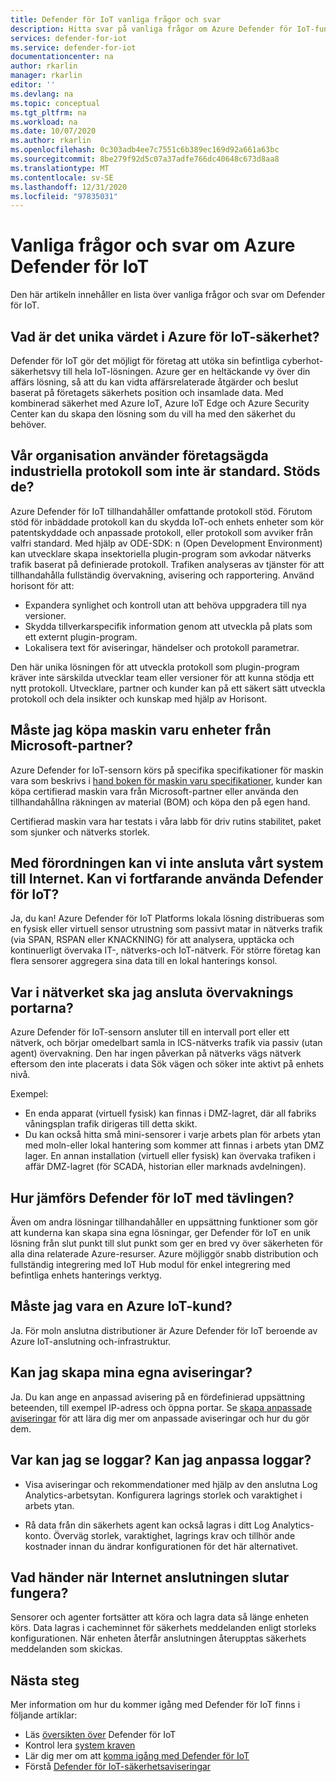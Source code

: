 ```yaml
---
title: Defender för IoT vanliga frågor och svar
description: Hitta svar på vanliga frågor om Azure Defender för IoT-funktioner och-tjänster.
services: defender-for-iot
ms.service: defender-for-iot
documentationcenter: na
author: rkarlin
manager: rkarlin
editor: ''
ms.devlang: na
ms.topic: conceptual
ms.tgt_pltfrm: na
ms.workload: na
ms.date: 10/07/2020
ms.author: rkarlin
ms.openlocfilehash: 0c303adb4ee7c7551c6b389ec169d92a661a63bc
ms.sourcegitcommit: 8be279f92d5c07a37adfe766dc40648c673d8aa8
ms.translationtype: MT
ms.contentlocale: sv-SE
ms.lasthandoff: 12/31/2020
ms.locfileid: "97835031"
---
```

# <a name="azure-defender-for-iot-frequently-asked-questions"></a>Vanliga frågor och svar om Azure Defender för IoT

Den här artikeln innehåller en lista över vanliga frågor och svar om Defender för IoT.

## <a name="what-is-azures-unique-value-proposition-for-iot-security"></a>Vad är det unika värdet i Azure för IoT-säkerhet?

Defender för IoT gör det möjligt för företag att utöka sin befintliga cyberhot-säkerhetsvy till hela IoT-lösningen. Azure ger en heltäckande vy över din affärs lösning, så att du kan vidta affärsrelaterade åtgärder och beslut baserat på företagets säkerhets position och insamlade data. Med kombinerad säkerhet med Azure IoT, Azure IoT Edge och Azure Security Center kan du skapa den lösning som du vill ha med den säkerhet du behöver.

## <a name="our-organization-uses-proprietary-non-standard-industrial-protocols-are-they-supported"></a>Vår organisation använder företagsägda industriella protokoll som inte är standard. Stöds de? 

Azure Defender för IoT tillhandahåller omfattande protokoll stöd. Förutom stöd för inbäddade protokoll kan du skydda IoT-och enhets enheter som kör patentskyddade och anpassade protokoll, eller protokoll som avviker från valfri standard. Med hjälp av ODE-SDK: n (Open Development Environment) kan utvecklare skapa insektoriella plugin-program som avkodar nätverks trafik baserat på definierade protokoll. Trafiken analyseras av tjänster för att tillhandahålla fullständig övervakning, avisering och rapportering. Använd horisont för att:
- Expandera synlighet och kontroll utan att behöva uppgradera till nya versioner.
- Skydda tillverkarspecifik information genom att utveckla på plats som ett externt plugin-program. 
- Lokalisera text för aviseringar, händelser och protokoll parametrar.

Den här unika lösningen för att utveckla protokoll som plugin-program kräver inte särskilda utvecklar team eller versioner för att kunna stödja ett nytt protokoll. Utvecklare, partner och kunder kan på ett säkert sätt utveckla protokoll och dela insikter och kunskap med hjälp av Horisont. 

## <a name="do-i-have-to-purchase-hardware-appliances-from-microsoft-partners"></a>Måste jag köpa maskin varu enheter från Microsoft-partner?
Azure Defender for IoT-sensorn körs på specifika specifikationer för maskin vara som beskrivs i [hand boken för maskin varu specifikationer](https://aka.ms/AzureDefenderforIoTBareMetalAppliance), kunder kan köpa certifierad maskin vara från Microsoft-partner eller använda den tillhandahållna räkningen av material (BOM) och köpa den på egen hand. 

Certifierad maskin vara har testats i våra labb för driv rutins stabilitet, paket som sjunker och nätverks storlek.


## <a name="regulation-does-not-allow-us-to-connect-our-system-to-the-internet-can-we-still-utilize-defender-for-iot"></a>Med förordningen kan vi inte ansluta vårt system till Internet. Kan vi fortfarande använda Defender för IoT?

Ja, du kan! Azure Defender för IoT Platforms lokala lösning distribueras som en fysisk eller virtuell sensor utrustning som passivt matar in nätverks trafik (via SPAN, RSPAN eller KNACKNING) för att analysera, upptäcka och kontinuerligt övervaka IT-, nätverks-och IoT-nätverk. För större företag kan flera sensorer aggregera sina data till en lokal hanterings konsol.

## <a name="where-in-the-network-should-i-connect-monitoring-ports"></a>Var i nätverket ska jag ansluta övervaknings portarna?

Azure Defender för IoT-sensorn ansluter till en intervall port eller ett nätverk, och börjar omedelbart samla in ICS-nätverks trafik via passiv (utan agent) övervakning. Den har ingen påverkan på nätverks vägs nätverk eftersom den inte placerats i data Sök vägen och söker inte aktivt på enhets nivå.

Exempel:
- En enda apparat (virtuell fysisk) kan finnas i DMZ-lagret, där all fabriks våningsplan trafik dirigeras till detta skikt.
- Du kan också hitta små mini-sensorer i varje arbets plan för arbets ytan med moln-eller lokal hantering som kommer att finnas i arbets ytan DMZ lager. En annan installation (virtuell eller fysisk) kan övervaka trafiken i affär DMZ-lagret (för SCADA, historian eller marknads avdelningen).

## <a name="how-does-defender-for-iot-compare-to-the-competition"></a>Hur jämförs Defender för IoT med tävlingen?

Även om andra lösningar tillhandahåller en uppsättning funktioner som gör att kunderna kan skapa sina egna lösningar, ger Defender för IoT en unik lösning från slut punkt till slut punkt som ger en bred vy över säkerheten för alla dina relaterade Azure-resurser. Azure möjliggör snabb distribution och fullständig integrering med IoT Hub modul för enkel integrering med befintliga enhets hanterings verktyg.


## <a name="do-i-have-to-be-an-azure-iot-customer"></a>Måste jag vara en Azure IoT-kund?

Ja. För moln anslutna distributioner är Azure Defender för IoT beroende av Azure IoT-anslutning och-infrastruktur.
## <a name="can-i-create-my-own-alerts"></a>Kan jag skapa mina egna aviseringar?

Ja. Du kan ange en anpassad avisering på en fördefinierad uppsättning beteenden, till exempel IP-adress och öppna portar. Se [skapa anpassade aviseringar](quickstart-create-custom-alerts.md) för att lära dig mer om anpassade aviseringar och hur du gör dem.

## <a name="where-can-i-see-logs-can-i-customize-logs"></a>Var kan jag se loggar? Kan jag anpassa loggar?

- Visa aviseringar och rekommendationer med hjälp av den anslutna Log Analytics-arbetsytan. Konfigurera lagrings storlek och varaktighet i arbets ytan.

- Rå data från din säkerhets agent kan också lagras i ditt Log Analytics-konto. Överväg storlek, varaktighet, lagrings krav och tillhör ande kostnader innan du ändrar konfigurationen för det här alternativet.



## <a name="what-happens-when-the-internet-connection-stops-working"></a>Vad händer när Internet anslutningen slutar fungera?

Sensorer och agenter fortsätter att köra och lagra data så länge enheten körs. Data lagras i cacheminnet för säkerhets meddelanden enligt storleks konfigurationen. När enheten återfår anslutningen återupptas säkerhets meddelanden som skickas.

## <a name="next-steps"></a>Nästa steg

Mer information om hur du kommer igång med Defender för IoT finns i följande artiklar:

- Läs [översikten över](overview.md) Defender för IoT
- Kontrol lera [system kraven](quickstart-system-prerequisites.md)
- Lär dig mer om att [komma igång med Defender för IoT](getting-started.md)
- Förstå [Defender för IoT-säkerhetsaviseringar](concept-security-alerts.md)
